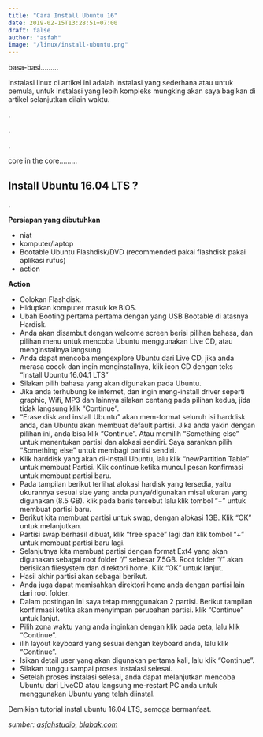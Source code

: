 ```yaml
---
title: "Cara Install Ubuntu 16"
date: 2019-02-15T13:28:51+07:00
draft: false
author: "asfah"
image: "/linux/install-ubuntu.png"
---
```


basa-basi.........

instalasi linux di artikel ini adalah instalasi yang sederhana atau untuk pemula, untuk instalasi yang lebih kompleks mungking akan saya bagikan di artikel selanjutkan dilain waktu.

.

.

.

core in the core.........

## **Install Ubuntu 16.04 LTS ?**

.

**Persiapan yang dibutuhkan**

- niat
- komputer/laptop
- Bootable Ubuntu Flashdisk/DVD (recommended pakai flashdisk pakai aplikasi rufus)
- action
  
**Action**

- Colokan Flashdisk.
- Hidupkan komputer masuk ke BIOS.
- Ubah Booting pertama pertama dengan yang USB Bootable di atasnya Hardisk.
- Anda akan disambut dengan welcome screen berisi pilihan bahasa, dan pilihan menu untuk mencoba Ubuntu menggunakan Live CD, atau menginstallnya langsung.
- Anda dapat mencoba mengexplore Ubuntu dari Live CD, jika anda merasa cocok dan ingin menginstallnya, klik icon CD dengan teks “Install Ubuntu 16.04.1 LTS”
- Silakan pilih bahasa yang akan digunakan pada Ubuntu.
- Jika anda terhubung ke internet, dan ingin meng-install driver seperti graphic, Wifi, MP3 dan lainnya silakan centang pada pilihan kedua, jida tidak langsung klik “Continue”.
- “Erase disk and install Ubuntu” akan mem-format seluruh isi harddisk anda, dan Ubuntu akan membuat default partisi. Jika anda yakin dengan pilihan ini, anda bisa klik “Continue”. Atau memilih “Something else” untuk menentukan partisi dan alokasi sendiri. Saya sarankan pilih “Something else” untuk membagi partisi sendiri.
- Klik harddisk yang akan di-install Ubuntu, lalu klik “newPartition Table” untuk membuat Partisi. Klik continue ketika muncul pesan konfirmasi untuk membuat partisi baru.
- Pada tampilan berikut terlihat alokasi hardisk yang tersedia, yaitu ukurannya sesuai size yang anda punya/digunakan misal ukuran yang digunakan (8.5 GB). klik pada baris tersebut lalu klik tombol “+” untuk membuat partisi baru.
- Berikut kita membuat partisi untuk swap, dengan alokasi 1GB. Klik “OK” untuk melanjutkan.
- Partisi swap berhasil dibuat, klik “free space” lagi dan klik tombol “+” untuk membuat partisi baru lagi.
- Selanjutnya kita membuat partisi dengan format Ext4 yang akan digunakan sebagai root folder “/” sebesar 7.5GB. Root folder “/” akan berisikan filesystem dan direktori home. Klik “OK” untuk lanjut.
- Hasil akhir partisi akan sebagai berikut.
- Anda juga dapat memisahkan direktori home anda dengan partisi lain dari root folder.
- Dalam postingan ini saya tetap menggunakan 2 partisi. Berikut tampilan konfirmasi ketika akan menyimpan perubahan partisi. klik “Continue” untuk lanjut.
- Pilih zona waktu yang anda inginkan dengan klik pada peta, lalu klik “Continue”.
- ilih layout keyboard yang sesuai dengan keyboard anda, lalu klik “Continue”.
- Isikan detail user yang akan digunakan pertama kali, lalu klik “Continue”.
- Silakan tunggu sampai proses instalasi selesai.
- Setelah proses instalasi selesai, anda dapat melanjutkan mencoba Ubuntu dari LiveCD atau langsung me-restart PC anda untuk menggunakan Ubuntu yang telah diinstal.

Demikian tutorial instal ubuntu 16.04 LTS, semoga bermanfaat.

*sumber: [asfahstudio](https://asfahstudio.github.io), [blabak.com](https://blabak.com/ "wajib dikunjungi")*